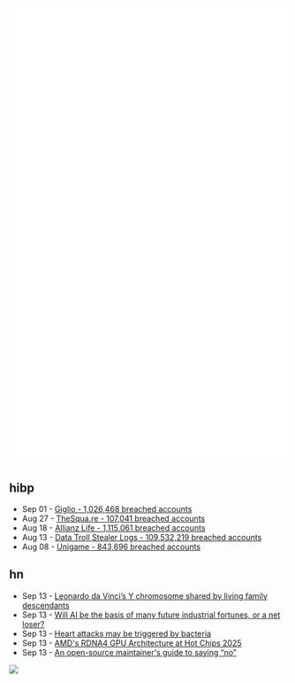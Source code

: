 ![Metrics](https://raw.githubusercontent.com/phixion/phixion/master/metrics.svg)

## hibp

<!--
for https://github.com/phixion/phixion/blob/main/.github/workflows/feeds.yml
-->
<!--START_SECTION:haveibeenpwnd-->
- Sep 01 - [Giglio - 1,026,468 breached accounts](https://haveibeenpwned.com/Breach/Giglio)
- Aug 27 - [TheSqua.re - 107,041 breached accounts](https://haveibeenpwned.com/Breach/TheSquare)
- Aug 18 - [Allianz Life - 1,115,061 breached accounts](https://haveibeenpwned.com/Breach/AllianzLife)
- Aug 13 - [Data Troll Stealer Logs - 109,532,219 breached accounts](https://haveibeenpwned.com/Breach/DataTrollStealerLogs)
- Aug 08 - [Unigame - 843,696 breached accounts](https://haveibeenpwned.com/Breach/Unigame)
<!--END_SECTION:haveibeenpwnd-->

## hn

<!--
for https://github.com/phixion/phixion/blob/main/.github/workflows/feeds.yml
-->
<!--START_SECTION:hn-->
- Sep 13 - [Leonardo da Vinci’s Y chromosome shared by living family descendants](https://phys.org/news/2025-05-leonardo-da-vinci-dna-chromosome.html)
- Sep 13 - [Will AI be the basis of many future industrial fortunes, or a net loser?](https://joincolossus.com/article/ai-will-not-make-you-rich/)
- Sep 13 - [Heart attacks may be triggered by bacteria](https://www.tuni.fi/en/news/myocardial-infarction-may-be-infectious-disease)
- Sep 13 - [AMD's RDNA4 GPU Architecture at Hot Chips 2025](https://chipsandcheese.com/p/amds-rdna4-gpu-architecture-at-hot)
- Sep 13 - [An open-source maintainer's guide to saying “no”](https://www.jlowin.dev/blog/oss-maintainers-guide-to-saying-no)
<!--END_SECTION:hn-->

<!--
for https://yhype.me
-->
![](https://hit.yhype.me/github/profile?user_id=13013670)
